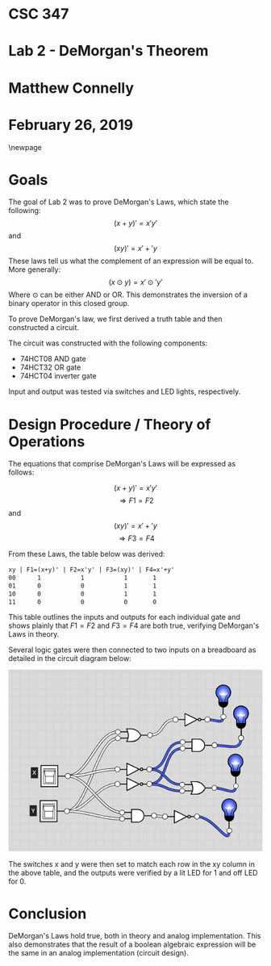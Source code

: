# CSC 347
# Lab 2 - DeMorgan's Theorem
# Matthew Connelly
# February 26, 2019

\newpage

# Goals 
The goal of Lab 2 was to prove DeMorgan's Laws, which state the following:
$$
(x + y)' = x' y'
$$
and
$$
(xy)' = x' + 'y
$$
These laws tell us what the complement of an expression will be equal to. More generally:
$$
(x \odot y) = x' \odot' y'
$$
Where $\odot$ can be either AND or OR. This demonstrates the inversion of a binary operator in this closed group.

To prove DeMorgan's law, we first derived a truth table and then constructed a circuit.

The circuit was constructed with the following components:

- 74HCT08 AND gate
- 74HCT32 OR gate
- 74HCT04 inverter gate

Input and output was tested via switches and LED lights, respectively.

# Design Procedure / Theory of Operations  

The equations that comprise DeMorgan's Laws will be expressed as follows:

$$
(x + y)' = x' y'
$$
$$
\Rightarrow F1 = F2
$$
and
$$
(xy)' = x' + 'y
$$
$$
\Rightarrow F3 = F4
$$

From these Laws, the table below was derived:
```
xy | F1=(x+y)' | F2=x'y' | F3=(xy)' | F4=x'+y'
00		1			1			1		1
01 		0			0			1		1
10		0			0			1		1
11		0			0			0		0

```
This table outlines the inputs and outputs for each individual gate and shows plainly that $F1=F2$ and $F3=F4$ are both true, verifying DeMorgan's Laws in theory.

Several logic gates were then connected to two inputs on a breadboard as detailed in the circuit diagram below:

![DeMorgan's Laws Depicted as A Circuit](lab-report-2-circuit.png)

The switches x and y were then set to match each row in the xy column in the above table, and the outputs were verified by a lit LED for 1 and off LED for 0.

# Conclusion
DeMorgan's Laws hold true, both in theory and analog implementation. This also demonstrates that the result of a boolean algebraic expression will be the same in an analog implementation (circuit design).

